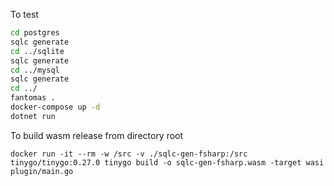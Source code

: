 To test

```bash
cd postgres 
sqlc generate
cd ../sqlite 
sqlc generate
cd ../mysql 
sqlc generate
cd ../
fantomas .
docker-compose up -d
dotnet run
```

To build wasm release from directory root
```
docker run -it --rm -w /src -v ./sqlc-gen-fsharp:/src tinygo/tinygo:0.27.0 tinygo build -o sqlc-gen-fsharp.wasm -target wasi plugin/main.go
```
